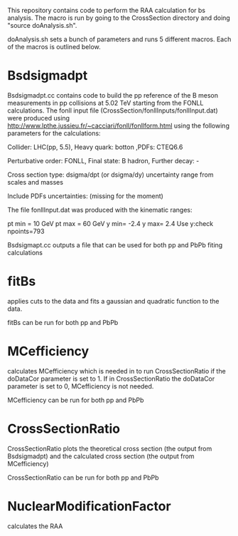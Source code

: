 This repository contains code to perform the RAA calculation for bs analysis. The macro is run by going to the CrossSection directory and doing "source doAnalysis.sh".

doAnalysis.sh sets a bunch of parameters and runs 5 different macros. Each of the macros is outlined below.

# Bsdsigmadpt
Bsdsigmadpt.cc contains code to build the pp reference of the B meson measurements in pp collisions at 5.02 TeV starting from the FONLL calculations. The fonll input file (CrossSection/fonllInputs/fonllInput.dat) were produced using http://www.lpthe.jussieu.fr/~cacciari/fonll/fonllform.html using the following parameters for the calculations:

Collider: LHC(pp, 5.5), Heavy quark: botton ,PDFs: CTEQ6.6

Perturbative order: FONLL, Final state:  B hadron, Further decay: -

Cross section type: dsigma/dpt (or dsigma/dy) uncertainty range from scales and masses

Include PDFs uncertainties: (missing for the moment)

The file fonllInput.dat was produced with the kinematic ranges:

pt min = 10 GeV
pt max = 60 GeV
y min= -2.4
y max= 2.4
Use y:check
npoints=793

Bsdsigmapt.cc outputs a file that can be used for both pp and PbPb fiting calculations

# fitBs
applies cuts to the data and fits a gaussian and quadratic function to the data.

fitBs can be run for both pp and PbPb

# MCefficiency
calculates MCefficiency which is needed in to run CrossSectionRatio if the doDataCor parameter is set to 1. If in CrossSectionRatio the doDataCor parameter is set to 0, MCefficiency is not needed.

MCefficiency can be run for both pp and PbPb

# CrossSectionRatio
CrossSectionRatio plots the theoretical cross section (the output from Bsdsigmadpt) and the calculated cross section (the output from MCefficiency)

CrossSectionRatio can be run for both pp and PbPb

# NuclearModificationFactor
calculates the RAA
